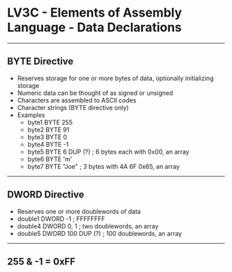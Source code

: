 # LV3C - Elements of Assembly Language - Data Declarations
---
## BYTE Directive
- Reserves storage for one or more bytes of data, optionally initializing storage
- Numeric data can be thought of as signed or unsigned
- Characters are assembled to ASCII codes
- Character strings (BYTE directive only)
- Examples 
  - byte1 BYTE 255
  - byte2 BYTE 91
  - byte3 BYTE 0
  - byte4 BYTE -1
  - byte5 BYTE 6 DUP (?) ; 6 bytes each with 0x00, an array
  - byte6 BYTE 'm'
  - byte7 BYTE "Joe" ; 3 bytes with 4A 6F 0x65, an array
---
## DWORD Directive
- Reserves one or more doublewords of data
- double1 DWORD -1 ; FFFFFFFF
- double4 DWORD 0, 1 ; two doublewords, an array
- double5 DWORD 100 DUP (?) ; 100 doublewords, an array
---
##
255 & -1 = 0xFF
---